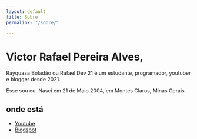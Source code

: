 ```yaml
---
layout: default
title: Sobre
permalink: "/sobre/"

---
```

<div class="blorb">
  <h1>Victor Rafael Pereira Alves,</h1>
  <p>Rayquaza Boladão ou Rafael Dev 21 é um estudante, programador, youtuber e blogger desde 2021.</p>
  <p>Esse sou eu. Nasci em 21 de Maio 2004, em Montes Claros, Minas Gerais.</p>
  <h2>onde está</h2>
  <ul>
    <li><a href="https://youtube.com/channel/UCxJf-i1jIPZMrB7sp6RWIHw" target="_blank" rel="nofollow noopener">Youtube</a></li>
    <li><a href="https://rayquazaboladao.blogspot.com" target="_blank" rel="nofollow noopener">Blogspot</a></li>
  </ul>
</div>